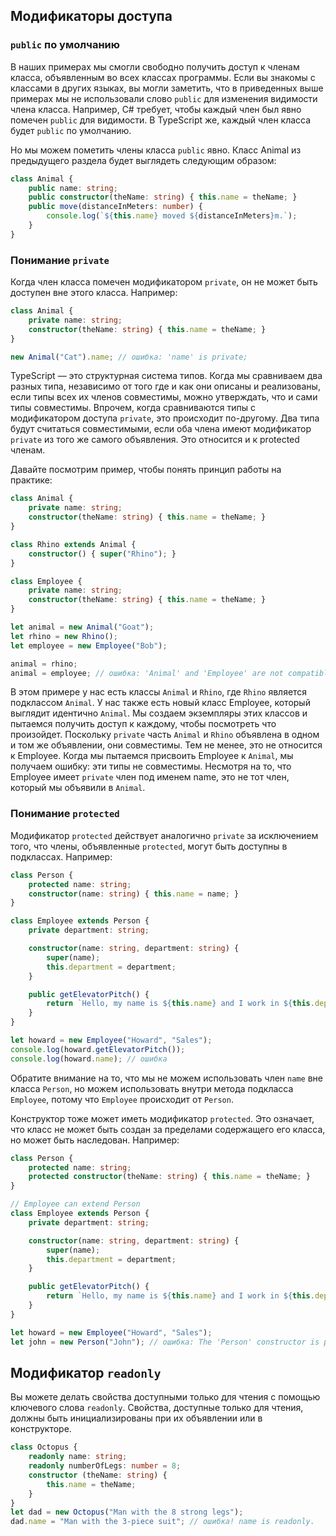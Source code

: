 ## Модификаторы доступа

### `public` по умолчанию

В наших примерах мы смогли свободно получить доступ к членам класса, объявленным во всех классах программы. Если вы знакомы с классами в других языках, вы могли заметить, что в приведенных выше примерах мы не использовали слово `public` для изменения видимости члена класса. Например, C# требует, чтобы каждый член был явно помечен `public` для видимости. В TypeScript же, каждый член класса будет `public` по умолчанию.

Но мы можем пометить члены класса `public` явно. Класс Animal из предыдущего раздела будет выглядеть следующим образом:

```ts
class Animal {
    public name: string;
    public constructor(theName: string) { this.name = theName; }
    public move(distanceInMeters: number) {
        console.log(`${this.name} moved ${distanceInMeters}m.`);
    }
}
```


### Понимание `private`

Когда член класса помечен модификатором `private`, он не может быть доступен вне этого класса. Например:

```ts
class Animal {
    private name: string;
    constructor(theName: string) { this.name = theName; }
}

new Animal("Cat").name; // ошибка: 'name' is private;
```

TypeScript — это структурная система типов. Когда мы сравниваем два разных типа, независимо от того где и как они описаны и реализованы, если типы всех их членов совместимы, можно утверждать, что и сами типы совместимы. Впрочем, когда сравниваются типы с модификатором доступа `private`, это происходит по-другому. Два типа будут считаться совместимыми, если оба члена имеют модификатор `private` из того же самого объявления. Это относится и к protected членам.

Давайте посмотрим пример, чтобы понять принцип работы на практике:

```ts
class Animal {
    private name: string;
    constructor(theName: string) { this.name = theName; }
}

class Rhino extends Animal {
    constructor() { super("Rhino"); }
}

class Employee {
    private name: string;
    constructor(theName: string) { this.name = theName; }
}

let animal = new Animal("Goat");
let rhino = new Rhino();
let employee = new Employee("Bob");

animal = rhino;
animal = employee; // ошибка: 'Animal' and 'Employee' are not compatible
```

В этом примере у нас есть классы `Animal` и `Rhino`, где `Rhino` является подклассом `Animal`. У нас также есть новый класс Employee, который выглядит идентично `Animal`. Мы создаем экземпляры этих классов и пытаемся получить доступ к каждому, чтобы посмотреть что произойдет. Поскольку `private` часть `Animal` и `Rhino` объявлена в одном и том же объявлении, они совместимы. Тем не менее, это не относится к Employee. Когда мы пытаемся присвоить Employee к `Animal`, мы получаем ошибку: эти типы не совместимы. Несмотря на то, что Employee имеет `private` член под именем name, это не тот член, который мы объявили в `Animal`.


### Понимание `protected`

Модификатор `protected` действует аналогично `private` за исключением того, что члены, объявленные `protected`, могут быть доступны в подклассах. Например:

```ts
class Person {
    protected name: string;
    constructor(name: string) { this.name = name; }
}

class Employee extends Person {
    private department: string;

    constructor(name: string, department: string) {
        super(name);
        this.department = department;
    }

    public getElevatorPitch() {
        return `Hello, my name is ${this.name} and I work in ${this.department}.`;
    }
}

let howard = new Employee("Howard", "Sales");
console.log(howard.getElevatorPitch());
console.log(howard.name); // ошибка
```

Обратите внимание на то, что мы не можем использовать член `name` вне класса `Person`, но можем использовать внутри метода подкласса `Employee`, потому что `Employee` происходит от `Person`.

Конструктор тоже может иметь модификатор `protected`. Это означает, что класс не может быть создан за пределами содержащего его класса, но может быть наследован. Например:

```ts
class Person {
    protected name: string;
    protected constructor(theName: string) { this.name = theName; }
}

// Employee can extend Person
class Employee extends Person {
    private department: string;

    constructor(name: string, department: string) {
        super(name);
        this.department = department;
    }

    public getElevatorPitch() {
        return `Hello, my name is ${this.name} and I work in ${this.department}.`;
    }
}

let howard = new Employee("Howard", "Sales");
let john = new Person("John"); // ошибка: The 'Person' constructor is protected
```


## Модификатор `readonly`

Вы можете делать свойства доступными только для чтения с помощью ключевого слова `readonly`. Свойства, доступные только для чтения, должны быть инициализированы при их объявлении или в конструкторе.

```ts
class Octopus {
    readonly name: string;
    readonly numberOfLegs: number = 8;
    constructor (theName: string) {
        this.name = theName;
    }
}
let dad = new Octopus("Man with the 8 strong legs");
dad.name = "Man with the 3-piece suit"; // ошибка! name is readonly.
```
